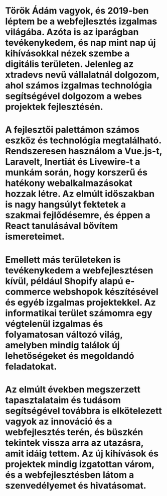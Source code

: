 # Török Ádám vagyok, és 2019-ben léptem be a webfejlesztés izgalmas világába. Azóta is az iparágban tevékenykedem, és nap mint nap új kihívásokkal nézek szembe a digitális területen. Jelenleg az xtradevs nevű vállalatnál dolgozom, ahol számos izgalmas technológia segítségével dolgozom a webes projektek fejlesztésén.

# A fejlesztői palettámon számos eszköz és technológia megtalálható. Rendszeresen használom a Vue.js-t, Laravelt, Inertiát és Livewire-t a munkám során, hogy korszerű és hatékony webalkalmazásokat hozzak létre. Az elmúlt időszakban is nagy hangsúlyt fektetek a szakmai fejlődésemre, és éppen a React tanulásával bővítem ismereteimet.

# Emellett más területeken is tevékenykedem a webfejlesztésen kívül, például Shopify alapú e-commerce webshopok készítésével és egyéb izgalmas projektekkel. Az informatikai terület számomra egy végtelenül izgalmas és folyamatosan változó világ, amelyben mindig találok új lehetőségeket és megoldandó feladatokat.

# Az elmúlt években megszerzett tapasztalataim és tudásom segítségével továbbra is elkötelezett vagyok az innováció és a webfejlesztés terén, és büszkén tekintek vissza arra az utazásra, amit idáig tettem. Az új kihívások és projektek mindig izgatottan várom, és a webfejlesztésben látom a szenvedélyemet és hivatásomat.
